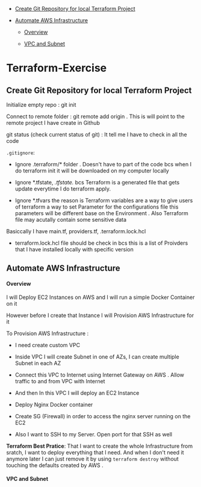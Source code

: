 - [Create Git Repository for local Terraform Project](#Create-Git-Repository-for-local-Terraform-Project)

- [Automate AWS Infrastructure](#Automate-AWS-Infrastructure)

  - [Overview](#Overview)
 
  - [VPC and Subnet](#VPC-and-Subnet)
  
# Terraform-Exercise

## Create Git Repository for local Terraform Project

Initialize empty repo : git init

Connect to remote folder : git remote add origin <git-repo-url> . This is will point to the remote project I have create in Github

git status (check current status of git) : It tell me I have to check in all the code

`.gitignore`:

 - Ignore .terraform/* folder . Doesn't have to part of the code bcs when I do terraform init it will be downloaded on my computer locally

 - Ignore *.tfstate, *.tfstate.* bcs Terraform is a generated file that gets update everytime I do terraform apply.

 - Ignore *.tfvars the reason is Terraform variables are a way to give users of terraform a way to set Parameter for the configurations file this parameters will be different base on the Environment . Also Terraform file may acutally contain some sensitive data

Basiccally I have main.tf, providers.tf, .terraform.lock.hcl

 - terraform.lock.hcl file should be check in bcs this is a list of Proivders that I have installed locally with specific version

## Automate AWS Infrastructure

#### Overview 

I will Deploy EC2 Instances on AWS and I will run a simple Docker Container on it 

However before I create that Instance I will Provision AWS Infrastructure for it

To Provision AWS Infrastructure :

 - I need create custom VPC

 - Inside VPC I will create Subnet in one of AZs, I can create multiple Subnet in each AZ

 - Connect this VPC to Internet using Internet Gateway on AWS . Allow traffic to and from VPC with Internet

 - And then In this VPC I will deploy an EC2 Instance

 - Deploy Nginx Docker container

 - Create SG (Firewall) in order to access the nginx server running on the EC2

 - Also I want to SSH to my Server. Open port for that SSH as well

**Terraform Best Pratice**: That I want to create the whole Infrastructure from sratch, I want to deploy everything that I need. And when I don't need it anymore later I can just remove it by using `terraform destroy` without touching the defaults created by AWS . 

#### VPC and Subnet 




